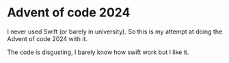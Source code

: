 # Advent of code 2024

I never used Swift (or barely in university). So this is my attempt at doing the Advent of code 2024 with it.

The code is disgusting, I barely know how swift work but I like it.

